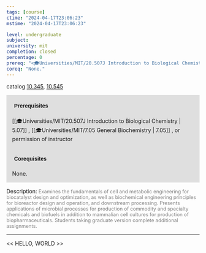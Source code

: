 ```yaml
---
tags: [course]
ctime: "2024-04-17T23:06:23"
mstime: "2024-04-17T23:06:23"

level: undergraduate
subject: 
university: mit
completion: closed
percentage: 0
prereq: "<🎓Universities/MIT/20.507J Introduction to Biological Chemistry> , <🎓Universities/MIT/7.05 General Biochemistry> , or permission of instructor"
coreq: "None."
---
```


catalog [10.345](http://student.mit.edu/catalog/m10a.html#10.345), [10.545](http://student.mit.edu/catalog/m10a.html#10.545)

<span style="display: block; padding: 15px; background-color: rgb(100, 100, 100, 0.2);"><font id="m_prereq361_0" style="display: block; font-family: Arial, sans-serif; font-weight: bold; padding: 5px">Prerequisites</font><br><span id="prereq361_0">[[🎓Universities/MIT/20.507J Introduction to Biological Chemistry | 5.07]] , [[🎓Universities/MIT/7.05 General Biochemistry | 7.05]] , or permission of instructor</span></span>
<span style="display: block; padding: 15px; background-color: rgb(100, 100, 100, 0.2);"><font id="m_coreq361_0" style="display: block; font-family: Arial, sans-serif; font-weight: bold; padding: 5px">Corequisites</font><br><span id="coreq361_0">None.</span></span>

<font style="">Description:</font>
<font style="color: grey; font-size: 0.8rem;">Examines the fundamentals of cell and metabolic engineering for biocatalyst design and optimization, as well as biochemical engineering principles for bioreactor design and operation, and downstream processing. Presents applications of microbial processes for production of commodity and specialty chemicals and biofuels in addition to mammalian cell cultures for production of biopharmaceuticals. Students taking graduate version complete additional assignments.</font>



---

<< HELLO, WORLD >>
